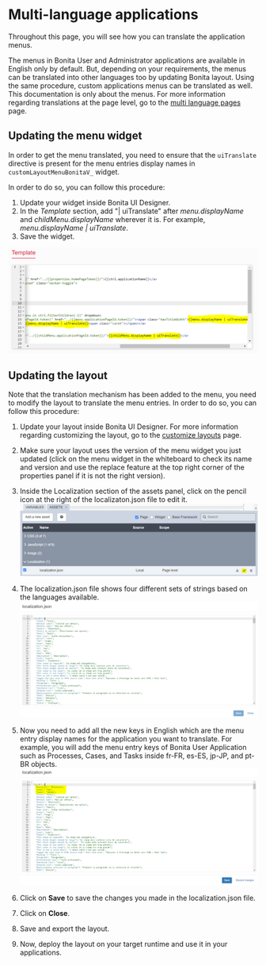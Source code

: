 # Multi-language applications

Throughout this page, you will see how you can translate the application menus.

The menus in Bonita User and Administrator applications are available in English only by default. But, depending on your requirements, the menus can be translated into other languages too by updating Bonita layout. Using the same procedure, custom applications menus can be translated as well.
This documentation is only about the menus. For more information regarding translations at the page level, go to the [multi language pages](multi-language-pages.md) page.  

## Updating the menu widget
In order to get the menu translated, you need to ensure that the `uiTranslate` directive is present for the menu entries display names in `customLayoutMenuBonitaV_` widget. 
 
In order to do so, you can follow this procedure: 
 
1. Update your widget inside Bonita UI Designer.
2. In the *Template* section, add "| uiTranslate" after *menu.displayName* and *childMenu.displayName* wherever it is. For example, *menu.displayName | uiTranslate*.
3. Save the widget.

![Menu-widget](images/multi-language-applications/menu-widget.png)


## Updating the layout

Note that the translation mechanism has been added to the menu, you need to modify the layout to translate the menu entries. In order to do so, you can follow this procedure: 

1. Update your layout inside Bonita UI Designer. For more information regarding customizing the layout, go to the [customize layouts](customize-layouts.md) page.

2. Make sure your layout uses the version of the menu widget you just updated (click on the menu widget in the whiteboard to check its name and version and use the replace feature at the top right corner of the properties panel if it is not the right version).

3. Inside the Localization section of the assets panel, click on the pencil icon at the right of the localizaton.json file to edit it.
![Edit-localization](images/multi-language-applications/edit-localization.png)

4. The localization.json file shows four different sets of strings based on the languages available. 
![Localization](images/multi-language-applications/localization.png)

5. Now you need to add all the new keys in English which are the menu entry display names for the application you want to translate. For example, you will add the menu entry keys of Bonita User Application such as Processes, Cases, and Tasks inside fr-FR, es-ES, jp-JP, and pt-BR objects.
![Add-keys](images/multi-language-applications/add-keys.png)

6. Click on **Save** to save the changes you made in the localization.json file.
7. Click on **Close**.
8. Save and export the layout.
9. Now, deploy the layout on your target runtime and use it in your applications.
